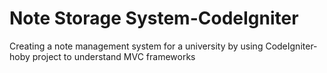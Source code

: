 # Note Storage System-CodeIgniter
Creating a note management system for a university by using CodeIgniter- hoby project to understand MVC frameworks
